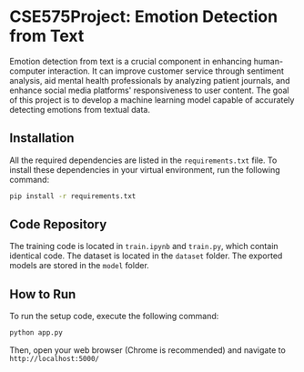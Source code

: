 # CSE575Project: Emotion Detection from Text

Emotion detection from text is a crucial component in enhancing human-computer interaction. It can improve customer service through sentiment analysis, aid mental health professionals by analyzing patient journals, and enhance social media platforms' responsiveness to user content. The goal of this project is to develop a machine learning model capable of accurately detecting emotions from textual data.

## Installation

All the required dependencies are listed in the `requirements.txt` file. To install these dependencies in your virtual environment, run the following command:

```bash
pip install -r requirements.txt
```

## Code Repository

The training code is located in `train.ipynb` and `train.py`, which contain identical code. The dataset is located in the `dataset` folder. The exported models are stored in the `model` folder.

## How to Run
To run the setup code, execute the following command:
```bash
python app.py
```
Then, open your web browser (Chrome is recommended) and navigate to `http://localhost:5000/`
